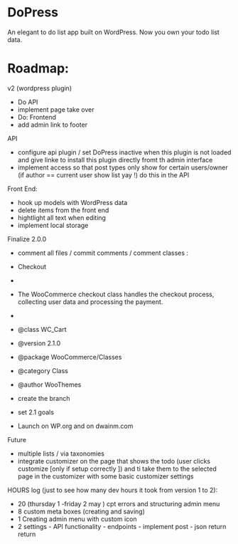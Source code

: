 DoPress
=======

An elegant to do list app built on WordPress. Now you own your todo list data.

Roadmap:
=======

v2 (wordpress plugin)

* Do API
* implement page take over 
* Do: Frontend
* add admin link to footer

API
* configure api plugin / set DoPress inactive when this plugin is not loaded and give linke to install this plugin directly fromt th admin interface
* implement access so that post types only show for certain users/owner (if author == current user show list yay !) do this in the API

Front End:
* hook up models with WordPress data
* delete items from the front end
* hightlight all text when editing
* implement local storage 

Finalize 2.0.0
* comment all files / commit comments / comment classes :

 * Checkout
 *
 * The WooCommerce checkout class handles the checkout process, collecting user data and processing the payment.
 *
 * @class 		WC_Cart
 * @version		2.1.0
 * @package		WooCommerce/Classes
 * @category	Class
 * @author 		WooThemes

* create the branch 
* set 2.1 goals
* Launch on WP.org and on dwainm.com

Future
* multiple lists / via taxonomies 
* integrate customizer on the page that shows the todo (user clicks customize [only if setup correctly ]) and ti take them to the selected page in the customizer with some basic customizer settings

HOURS log (just to see how many dev hours it took from version 1 to 2):
-	20 (thursday 1 -friday 2 may ) cpt errors and structuring admin menu
- 	8  custom meta boxes (creating and saving)
-	1  Creating admin menu with custom icon
-	2  settings -  API functionality - endpoints - implement post - json return 
return
